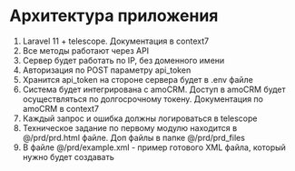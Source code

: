 # Архитектура приложения

1. Laravel 11 + telescope. Документация в context7
2. Все методы работают через API
3. Сервер будет работать по IP, без доменного имени
4. Авторизация по POST параметру api_token
5. Хранится api_token на стороне сервера будет в .env файле
6. Система будет интегрирована c amoCRM. Доступ в amoCRM будет осуществляться по долгосрочному токену. Документация по amoCRM в context7
7. Каждый запрос и ошибка должны логироваться в telescope
8. Техническое задание по первому модулю находится в @/prd/prd.html файле. Доп файлы в папке @/prd/prd_files
9. В файле @/prd/example.xml - пример готового XML файла, который нужно будет создавать
